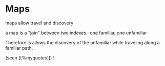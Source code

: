 # Maps

maps allow travel and discovery

a map is a "join" between two indexes : one familiar, one unfamiliar

Therefore is allows the discovery of the unfamiliar while traveling along
a familiar path.

(seen [[%myquotes]]) !


